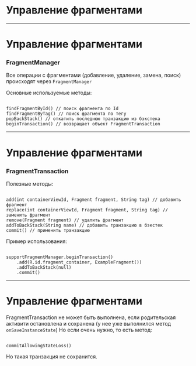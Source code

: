 <!-- .slide:    data-background-color="#699f00" -->
<!-- .slide:    class="center center-horizontal" -->

# Управление фрагментами

------

<!-- .slide:    class="center-horizontal" -->

# Управление фрагментами
### FragmentManager

Все операции с фрагментами (добавление, удаление, замена, поиск) происходят через `FragmentManager`

Основные используемые методы:
<pre><code>
findFragmentById() // поиск фрагмента по Id
findFragmentByTag() // поиск фрагмента по тегу
popBackStack() // откатить последнюю транзакцию из бэкстека
beginTransaction() // возвращает объект FragmentTransaction
</code></pre>

------

<!-- .slide:    class="center-horizontal" -->

# Управление фрагментами
### FragmentTransaction

Полезные методы:
<pre><code>
add(int containerViewId, Fragment fragment, String tag) // добавить фрагмент
replace(int containerViewId, Fragment fragment, String tag) // заменить фрагмент
remove(Fragment fragment) // удалить фрагмент
addToBackStack(String name) // добавить транзакцию в бэкстек
commit() // применить транзакцию
</code></pre>

Пример использования:
<pre><code>
supportFragmentManager.beginTransaction()
    .add(R.id.fragment_container, ExampleFragment())
    .addToBackStack(null)
    .commit()
</code></pre>

------

<!-- .slide:    class="center-horizontal" -->

# Управление фрагментами

FragmentTransaction не может быть выполнена, если родительская активити остановлена и
сохранена (у нее уже выполнился метод `onSaveInstanceState`)
Но если очень нужно, то есть метод:
<pre><code>
commitAllowingStateLoss()
</code></pre>
Но такая транзакция не сохранится.